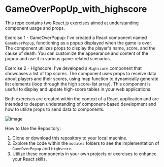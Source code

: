 # GameOverPopUp_with_highscore
This repo contains two React.js exercises aimed at understanding component usage and props.



Exercise 1 - GameOverPopup:
I've created a React component named `GameOverPopup`, functioning as a popup displayed when the game is over. The component utilizes props to display the player's name, score, and the cause of death. You can customize the appearance and content of the popup and use it in various game-related scenarios.

Exercise 2 - Highscore:
I've developed a `Highscore` component that showcases a list of top scores. The component uses props to receive data about players and their scores, using map function to dynamically generate list elements (loop through the high score-list array). This component is useful to display and update high-score tables in your web applications.


Both exercises are created within the context of a React application and are intended to deepen understanding of component-based development and how to utilize props to send data to components.

![image](https://github.com/bettobox/GameOverPopUp_with_highscore/assets/115184165/f321ec80-11d2-47df-9ac8-21ebc12129e0)


How to Use the Repository:

1. Clone or download this repository to your local machine.
2. Explore the code within the `modules` folders to see the implementation of `GameOverPopup` and `Highscore`.
3. Utilize these components in your own projects or exercises to enhance your React skills.

